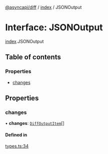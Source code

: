 [@asyncapi/diff](../README.md) / [index](../modules/index.md) / JSONOutput

# Interface: JSONOutput

[index](../modules/index.md).JSONOutput

## Table of contents

### Properties

- [changes](index.JSONOutput.md#changes)

## Properties

### changes

• **changes**: [`DiffOutputItem`](../modules/index.md#diffoutputitem)[]

#### Defined in

[types.ts:34](https://github.com/asyncapi/diff/blob/756921c/src/types.ts#L34)
